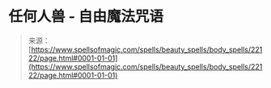 <!--yml

分类：未分类

日期：2024-06-12 19:06:09

-->

# 任何人兽 - 自由魔法咒语

> 来源：[https://www.spellsofmagic.com/spells/beauty_spells/body_spells/22122/page.html#0001-01-01](https://www.spellsofmagic.com/spells/beauty_spells/body_spells/22122/page.html#0001-01-01)

